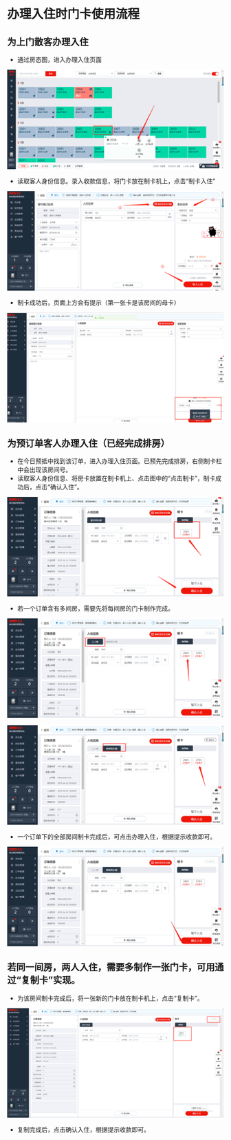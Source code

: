 # 办理入住时门卡使用流程

## 为上门散客办理入住

* 通过房态图，进入办理入住页面

![](../../.gitbook/assets/image%20%28503%29.png)

* 读取客人身份信息。录入收款信息，将门卡放在制卡机上，点击“制卡入住”

![](../../.gitbook/assets/image%20%28712%29.png)

* 制卡成功后，页面上方会有提示（第一张卡是该房间的母卡）

![](../../.gitbook/assets/image%20%28360%29.png)

## 为预订单客人办理入住（已经完成排房）

* 在今日预抵中找到该订单，进入办理入住页面。已预先完成排房，右侧制卡栏中会出现该房间号。
* 读取客人身份信息、将房卡放置在制卡机上、点击图中的“点击制卡”，制卡成功后，点击“确认入住”。

![](../../.gitbook/assets/image%20%28523%29.png)

* 若一个订单含有多间房，需要先将每间房的门卡制作完成。

![](../../.gitbook/assets/image%20%28129%29.png)

![](../../.gitbook/assets/image%20%28664%29.png)

* 一个订单下的全部房间制卡完成后，可点击办理入住，根据提示收款即可。

![](../../.gitbook/assets/image%20%28352%29.png)

## 若同一间房，两人入住，需要多制作一张门卡，可用通过“复制卡”实现。

* 为该房间制卡完成后，将一张新的门卡放在制卡机上，点击“复制卡”。

![](../../.gitbook/assets/image%20%28428%29.png)

* 复制完成后，点击确认入住，根据提示收款即可。

